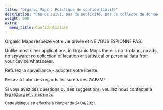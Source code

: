 ```yaml
---
title: "Organic Maps : Politique de confidentialité"
description: "Pas de suivi, pas de publicité, pas de collecte de données, pas de collecte de statistiques, pas de logiciel espion"
weight: 900
extra:
  menu_title: Confidentialité
---
```


Organic Maps respecte votre vie privée et NE VOUS ESPIONNE PAS.

Unlike most other applications, in Organic Maps there is no tracking, no ads, no spyware: no collection of location or statistical or personal data from your device whatsoever.

Refusez la surveillance - adoptez votre liberté.

Restez à l'abri des regards indiscrets des GAFAM !

Si vous avez des questions ou des suggestions, veuillez nous contacter à [legal@organicmaps.app](mailto:legal@organicmaps.app).

<sub>Cette politique est effective à compter du 24/04/2021.</sub>
